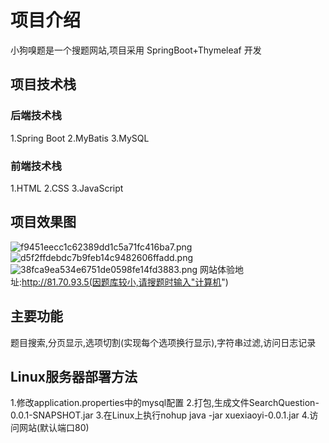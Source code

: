# 项目介绍

小狗嗅题是一个搜题网站,项目采用 SpringBoot+Thymeleaf 开发

## 项目技术栈

### 后端技术栈

1.Spring Boot
2.MyBatis
3.MySQL

### 前端技术栈

1.HTML
2.CSS
3.JavaScript

## 项目效果图

![f9451eecc1c62389dd1c5a71fc416ba7.png](https://raw.githubusercontent.com/zxrdtcfvyguh/-SpringBoot-/main/image/1.png)
![d5f2ffdebdc7b9feb14c9482606ffadd.png](https://raw.githubusercontent.com/zxrdtcfvyguh/-SpringBoot-/main/image/2.png)
![38fca9ea534e6751de0598fe14fd3883.png](https://raw.githubusercontent.com/zxrdtcfvyguh/-SpringBoot-/main/image/3.png)
网站体验地址:http://81.70.93.5(因题库较小,请搜题时输入"计算机")

## 主要功能

题目搜索,分页显示,选项切割(实现每个选项换行显示),字符串过滤,访问日志记录

## Linux服务器部署方法

1.修改application.properties中的mysql配置
2.打包,生成文件SearchQuestion-0.0.1-SNAPSHOT.jar
3.在Linux上执行nohup java -jar xuexiaoyi-0.0.1.jar
4.访问网站(默认端口80)
